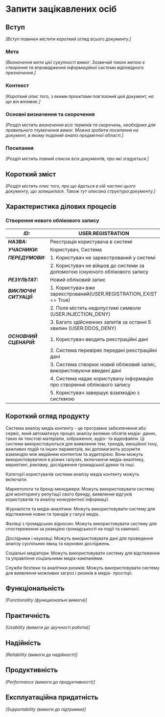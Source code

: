 # Запити зацікавлених осіб

## Вступ

*[Вступ повинен містити короткий огляд всього документу.]*

### Мета 

*[Визначення мети цієї сукупності вимог. Зазвичай такою метою є створення та впровадження 
 інформаційної системи відповідного призначення.]*

### Контекст

*[Короткий опис того, з якими проектами пов'язаний цей документ, на що він впливає.]*


### Основні визначення та скорочення

*[Розділ містить визначення всіх термінів та скорочень, необхідних для правильного
тлумачення вимог. Можна зробити посилання на документ, в якому поданий аналіз предметної області.]*


### Посилання

*[Розділ містить повний список всіх документів, про які згадується.]*


## Короткий зміст

*[Розділ містить опис того, про що йдеться в еій частині цього документу, що залишилася. 
Також тут описана структура документу.]*

## Характеристика ділових процесів

### Створення нового облікового запису
| **_ID:_**                | USER.REGISTRATION                                                              |
| ------------------------ | ------------------------------------------------------------------------------ |
| **_НАЗВА:_**             | Реєстрація користувача в системі                                               |
| **_УЧАСНИКИ:_**          | Користувач, Система                                                            |
| **_ПЕРЕДУМОВИ:_**        | 1. Користувач не зареєстрований у системі                                      |
|                          | 2. Користувач не війшов до системи за допомогою існуючого облікового запису    |
| **_РЕЗУЛЬТАТ:_**         | Новий обліковий запис                                                          |
| **_ВИКЛЮЧНІ СИТУАЦІЇ:_** | 1. Користувач вже зареєстрований(USER.REGISTRATION_EXIST == True)              |
|                          | 2. Поля містять недопустимі символи (USER.INJECTION_DENY)                      |
|                          | 3. Багато здійсненних запитів за останні 5 хвилин (USER.DDOS_DENY)             |
| **_ОСНОВНИЙ СЦЕНАРІЙ:_** | 1. Користувач вводить реєстраційні дані                                        |
|                          | 2. Система перевіряє передані реєстраційні дані                                |
|                          | 3. Система створює новий обліковий запис, використовуючи введені дані          |
|                          | 4. Система надає користувачу інформацію про створення облікового запису        |
|                          | 5. Користувач завершує взаємодію з системою                                    |

## Короткий огляд продукту

Система аналізу медіа контенту - це програмне забезпечення або сервіс, який автоматизує процес аналізу великих обсягів 
медіа-
даних, таких як текстові матеріали, зображення, аудіо- та відеофайли. Ці системи використовуються для виявлення тем, 
трендів, емоційної тону, важливих подій та інших параметрів, які допомагають розуміти взаємодію між медійним контентом та 
аудиторією. Вони можуть використовуватися в різних галузях, включаючи медіа-аналітику, маркетинг, рекламу, дослідження 
громадської думки та інші.

Категорії користувачів системи аналізу медіа контенту можуть включати:

Маркетологи та бренд-менеджери: Можуть використовувати систему для моніторингу репутації свого бренду, виявлення відгуків 
користувачів та аналізу конкурентної інформації.

Журналісти та медіа-аналітики: Можуть використовувати систему для відстеження новин та трендів у галузі медіа.

Фахівці з громадських відносин: Можуть використовувати систему для спостереження за реакцією громадськості на події та 
кампанії.

Дослідники і науковці: Можуть використовувати дані для проведення аналізу суспільних явищ та наукових досліджень.

Соціальні медіатори: Можуть використовувати систему для відстеження та управління соціальними медіа-кампаніями.

Служби безпеки та аналітики ризиків: Можуть використовувати систему для виявлення можливих загроз і ризиків в медіа-
просторі.

## Функціональність

*[Functionality (функциональні вимоги)]*

## Практичність

*[Usability (вимоги до зручності роботи)]*

## Надійність

*[Reliability (вимоги до надійності)]*

## Продуктивність

*[Performance (вимоги до продуктивності)]*

## Експлуатаційна придатність

*[Supportability (вимоги до підтримки)]*

